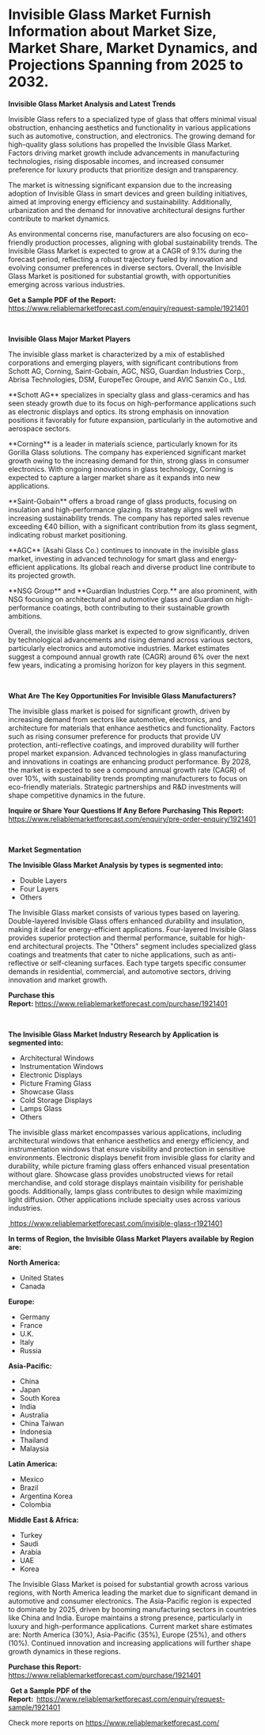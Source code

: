 <p><h1>Invisible Glass Market Furnish Information about Market Size, Market Share, Market Dynamics, and Projections Spanning from 2025 to 2032.</h1></p><p><strong>Invisible Glass Market Analysis and Latest Trends</strong></p>
<p><p>Invisible Glass refers to a specialized type of glass that offers minimal visual obstruction, enhancing aesthetics and functionality in various applications such as automotive, construction, and electronics. The growing demand for high-quality glass solutions has propelled the Invisible Glass Market. Factors driving market growth include advancements in manufacturing technologies, rising disposable incomes, and increased consumer preference for luxury products that prioritize design and transparency.</p><p>The market is witnessing significant expansion due to the increasing adoption of Invisible Glass in smart devices and green building initiatives, aimed at improving energy efficiency and sustainability. Additionally, urbanization and the demand for innovative architectural designs further contribute to market dynamics. </p><p>As environmental concerns rise, manufacturers are also focusing on eco-friendly production processes, aligning with global sustainability trends. The Invisible Glass Market is expected to grow at a CAGR of 9.1% during the forecast period, reflecting a robust trajectory fueled by innovation and evolving consumer preferences in diverse sectors. Overall, the Invisible Glass Market is positioned for substantial growth, with opportunities emerging across various industries.</p></p>
<p><strong>Get a Sample PDF of the Report:&nbsp;</strong> <a href="https://www.reliablemarketforecast.com/enquiry/request-sample/1921401?utm_campaign=2294&utm_medium=2&utm_source=Github&utm_content=ia&utm_term=01042025&utm_id=invisible-glass">https://www.reliablemarketforecast.com/enquiry/request-sample/1921401</a></p>
<p>&nbsp;</p>
<p><strong>Invisible Glass Major Market Players</strong></p>
<p><p>The invisible glass market is characterized by a mix of established corporations and emerging players, with significant contributions from Schott AG, Corning, Saint-Gobain, AGC, NSG, Guardian Industries Corp., Abrisa Technologies, DSM, EuropeTec Groupe, and AVIC Sanxin Co., Ltd.</p><p>**Schott AG** specializes in specialty glass and glass-ceramics and has seen steady growth due to its focus on high-performance applications such as electronic displays and optics. Its strong emphasis on innovation positions it favorably for future expansion, particularly in the automotive and aerospace sectors.</p><p>**Corning** is a leader in materials science, particularly known for its Gorilla Glass solutions. The company has experienced significant market growth owing to the increasing demand for thin, strong glass in consumer electronics. With ongoing innovations in glass technology, Corning is expected to capture a larger market share as it expands into new applications.</p><p>**Saint-Gobain** offers a broad range of glass products, focusing on insulation and high-performance glazing. Its strategy aligns well with increasing sustainability trends. The company has reported sales revenue exceeding €40 billion, with a significant contribution from its glass segment, indicating robust market positioning.</p><p>**AGC** (Asahi Glass Co.) continues to innovate in the invisible glass market, investing in advanced technology for smart glass and energy-efficient applications. Its global reach and diverse product line contribute to its projected growth.</p><p>**NSG Group** and **Guardian Industries Corp.** are also prominent, with NSG focusing on architectural and automotive glass and Guardian on high-performance coatings, both contributing to their sustainable growth ambitions.</p><p>Overall, the invisible glass market is expected to grow significantly, driven by technological advancements and rising demand across various sectors, particularly electronics and automotive industries. Market estimates suggest a compound annual growth rate (CAGR) around 6% over the next few years, indicating a promising horizon for key players in this segment.</p></p>
<p>&nbsp;</p>
<p><strong>What Are The Key Opportunities For Invisible Glass Manufacturers?</strong></p>
<p><p>The invisible glass market is poised for significant growth, driven by increasing demand from sectors like automotive, electronics, and architecture for materials that enhance aesthetics and functionality. Factors such as rising consumer preference for products that provide UV protection, anti-reflective coatings, and improved durability will further propel market expansion. Advanced technologies in glass manufacturing and innovations in coatings are enhancing product performance. By 2028, the market is expected to see a compound annual growth rate (CAGR) of over 10%, with sustainability trends prompting manufacturers to focus on eco-friendly materials. Strategic partnerships and R&D investments will shape competitive dynamics in the future.</p></p>
<p><strong>Inquire or Share Your Questions If Any Before Purchasing This Report:</strong> <a href="https://www.reliablemarketforecast.com/enquiry/pre-order-enquiry/1921401?utm_campaign=2294&utm_medium=2&utm_source=Github&utm_content=ia&utm_term=01042025&utm_id=invisible-glass">https://www.reliablemarketforecast.com/enquiry/pre-order-enquiry/1921401</a></p>
<p>&nbsp;</p>
<p><strong>Market Segmentation</strong></p>
<p><strong>The Invisible Glass Market Analysis by types is segmented into:</strong></p>
<p><ul><li>Double Layers</li><li>Four Layers</li><li>Others</li></ul></p>
<p><p>The Invisible Glass market consists of various types based on layering. Double-layered Invisible Glass offers enhanced durability and insulation, making it ideal for energy-efficient applications. Four-layered Invisible Glass provides superior protection and thermal performance, suitable for high-end architectural projects. The "Others" segment includes specialized glass coatings and treatments that cater to niche applications, such as anti-reflective or self-cleaning surfaces. Each type targets specific consumer demands in residential, commercial, and automotive sectors, driving innovation and market growth.</p></p>
<p><strong>Purchase this Report:&nbsp;</strong><a href="https://www.reliablemarketforecast.com/purchase/1921401?utm_campaign=2294&utm_medium=2&utm_source=Github&utm_content=ia&utm_term=01042025&utm_id=invisible-glass">https://www.reliablemarketforecast.com/purchase/1921401</a></p>
<p>&nbsp;</p>
<p><strong>The Invisible Glass Market Industry Research by Application is segmented into:</strong></p>
<p><ul><li>Architectural Windows</li><li>Instrumentation Windows</li><li>Electronic Displays</li><li>Picture Framing Glass</li><li>Showcase Glass</li><li>Cold Storage Displays</li><li>Lamps Glass</li><li>Others</li></ul></p>
<p><p>The invisible glass market encompasses various applications, including architectural windows that enhance aesthetics and energy efficiency, and instrumentation windows that ensure visibility and protection in sensitive environments. Electronic displays benefit from invisible glass for clarity and durability, while picture framing glass offers enhanced visual presentation without glare. Showcase glass provides unobstructed views for retail merchandise, and cold storage displays maintain visibility for perishable goods. Additionally, lamps glass contributes to design while maximizing light diffusion. Other applications include specialty uses across various industries.</p></p>
<p><a href="https://www.reliablemarketforecast.com/invisible-glass-r1921401?utm_campaign=2294&utm_medium=2&utm_source=Github&utm_content=ia&utm_term=01042025&utm_id=invisible-glass">&nbsp;https://www.reliablemarketforecast.com/invisible-glass-r1921401</a></p>
<p><strong>In terms of Region, the Invisible Glass Market Players available by Region are:</strong></p>
<p>
    <p> <strong> North America: </strong>
        <ul>
            <li>United States</li>
            <li>Canada</li>
        </ul>
        </p> 
    <p> <strong> Europe: </strong>
        <ul>
            <li>Germany</li>
            <li>France</li>
            <li>U.K.</li>
            <li>Italy</li>
            <li>Russia</li>
        </ul>
        </p> 
    <p> <strong> Asia-Pacific: </strong>
        <ul>
            <li>China</li>
            <li>Japan</li>
            <li>South Korea</li>
            <li>India</li>
            <li>Australia</li>
            <li>China Taiwan</li>
            <li>Indonesia</li>
            <li>Thailand</li>
            <li>Malaysia</li>
        </ul>
        </p> 
    <p> <strong> Latin America: </strong>
        <ul>
            <li>Mexico</li>
            <li>Brazil</li>
            <li>Argentina Korea</li>
            <li>Colombia</li>
        </ul>
        </p> 
    <p> <strong> Middle East & Africa: </strong>
        <ul>
            <li>Turkey</li>
            <li>Saudi</li>
            <li>Arabia</li>
            <li>UAE</li>
            <li>Korea</li>
        </ul>
    </p>
    </p>
<p><p>The Invisible Glass Market is poised for substantial growth across various regions, with North America leading the market due to significant demand in automotive and consumer electronics. The Asia-Pacific region is expected to dominate by 2025, driven by booming manufacturing sectors in countries like China and India. Europe maintains a strong presence, particularly in luxury and high-performance applications. Current market share estimates are: North America (30%), Asia-Pacific (35%), Europe (25%), and others (10%). Continued innovation and increasing applications will further shape growth dynamics in these regions.</p></p>
<p><strong>Purchase this Report: </strong><a href="https://www.reliablemarketforecast.com/purchase/1921401?utm_campaign=2294&utm_medium=2&utm_source=Github&utm_content=ia&utm_term=01042025&utm_id=invisible-glass">https://www.reliablemarketforecast.com/purchase/1921401</a></p>
<p>&nbsp;<strong>Get a Sample PDF of the Report:&nbsp;&nbsp;</strong><a href="https://www.reliablemarketforecast.com/enquiry/request-sample/1921401?utm_campaign=2294&utm_medium=2&utm_source=Github&utm_content=ia&utm_term=01042025&utm_id=invisible-glass">https://www.reliablemarketforecast.com/enquiry/request-sample/1921401</a></p>
<p><strong></strong></p>
<p>Check more reports on <a href="https://www.reliablemarketforecast.com/?utm_campaign=2294&utm_medium=2&utm_source=Github&utm_content=ia&utm_term=01042025&utm_id=invisible-glass">https://www.reliablemarketforecast.com/</a></p>
